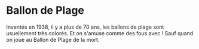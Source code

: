 # Ballon de Plage

Inventés en 1938, il y a plus de 70 ans, les ballons de plage sont usuellement
très colorés. Et on s'amuse comme des fous avec ! Sauf quand on joue au Ballon
de Plage de la mort.
